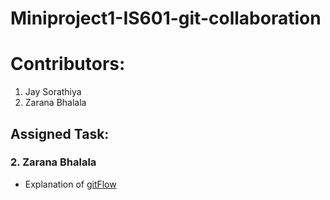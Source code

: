 # Miniproject1-IS601-git-collaboration
# Contributors:
1. Jay Sorathiya
2. Zarana Bhalala

## Assigned Task:
### 2. Zarana Bhalala
* Explanation of [gitFlow](../GitFlow.md)
